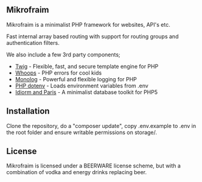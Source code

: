 ## Mikrofraim

Mikrofraim is a minimalist PHP framework for websites, API's etc.

Fast internal array based routing with support for routing groups and authentication filters.

We also include a few 3rd party components;

- [Twig](https://github.com/twigphp/Twig) - Flexible, fast, and secure template engine for PHP
- [Whoops](https://github.com/filp/whoops) - PHP errors for cool kids
- [Monolog](https://github.com/Seldaek/monolog) - Powerful and flexible logging for PHP
- [PHP dotenv](https://github.com/vlucas/phpdotenv) - Loads environment variables from .env
- [Idiorm and Paris](http://j4mie.github.io/idiormandparis/) - A minimalist database toolkit for PHP5

## Installation

Clone the repository, do a "composer update", copy .env.example to .env in the root folder and ensure writable permissions on storage/.

## License

Mikrofraim is licensed under a BEERWARE license scheme, but with a combination of vodka and energy drinks replacing beer.
